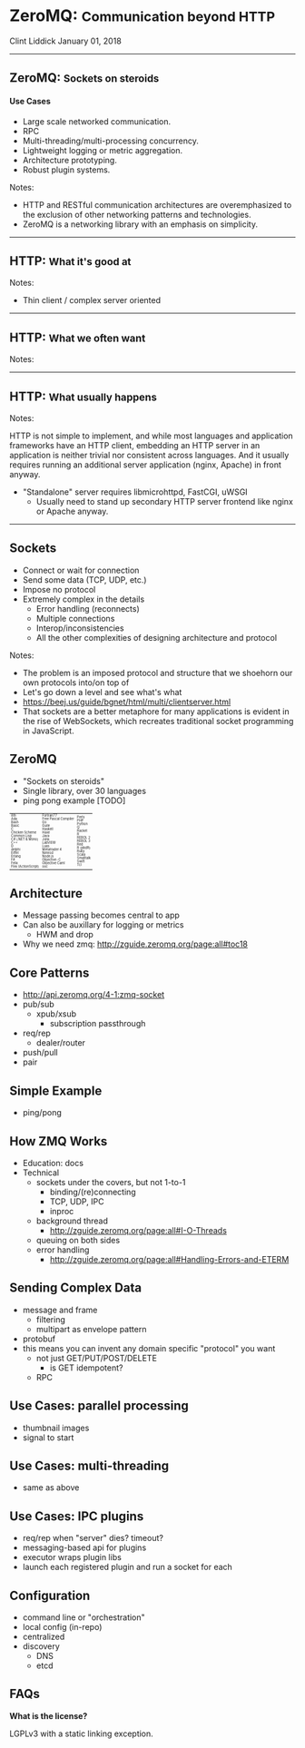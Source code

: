 # ZeroMQ: <small>Communication beyond HTTP</small>

Clint Liddick
January 01, 2018

---

## ZeroMQ: <small>Sockets on steroids</small>

#### Use Cases

- Large scale networked communication.
- RPC
- Multi-threading/multi-processing concurrency.
- Lightweight logging or metric aggregation.
- Architecture prototyping.
- Robust plugin systems.

Notes:
- HTTP and RESTful communication architectures are overemphasized to the exclusion of other networking patterns and technologies.
- ZeroMQ is a networking library with an emphasis on simplicity.

---

## HTTP: <small>What it's good at</small>

<!-- TODO: big complex server small clients diagram -->

Notes:
- Thin client / complex server oriented

---

## HTTP: <small>What we often want</small>

<!-- TODO: diagram: many medium complexity peers, with some thin leafs. -->
<!-- TODO: Plausible names for components -->

Notes:

---

## HTTP: <small>What usually happens</small>

<!-- TODO: diagram: layers of server + nginx and clients + varying embedded library/frameworks -->


Notes:

HTTP is not simple to implement, and while most languages and application frameworks have an HTTP client, embedding an HTTP server in an application is neither trivial nor consistent across languages.
And it usually requires running an additional server application (nginx, Apache) in front anyway.

- "Standalone" server requires libmicrohttpd, FastCGI, uWSGI
    - Usually need to stand up secondary HTTP server frontend like nginx or Apache anyway.

---

## Sockets

- Connect or wait for connection
- Send some data (TCP, UDP, etc.)
- Impose no protocol
- Extremely complex in the details
    - Error handling (reconnects)
    - Multiple connections
    - Interop/inconsistencies
    - All the other complexities of designing architecture and protocol

Notes:
- The problem is an imposed protocol and structure that we shoehorn our own protocols into/on top of
- Let's go down a level and see what's what
- https://beej.us/guide/bgnet/html/multi/clientserver.html
- That sockets are a better metaphore for many applications is evident in the rise of WebSockets, which recreates traditional socket programming in JavaScript.

## ZeroMQ

- "Sockets on steroids"
- Single library, over 30 languages
- ping pong example [TODO]


<table style="font-size: .4em">
  <tr>
    <td>
8th<br>
Ada<br>
Bash<br>
Basic<br>
C<br>
Chicken Scheme<br>
Common Lisp<br>
C# (.NET & Mono)<br>
C++<br>
D<br>
delphi<br>
Eiffel<br>
Erlang<br>
F#<br>
Felix<br>
Flex (ActionScript)<br>
</td>
<td>
Fortran77<br>
Free Pascal Compiler<br>
Go<br>
Guile<br>
Haskell<br>
Haxe<br>
Java<br>
Julia<br>
LabVIEW<br>
Luas<br>
Metatrader 4<br>
Nimrod<br>
Node.js<br>
Objective-C<br>
Objective Caml<br>
ooc<br>
</td>
<td>
Perls<br>
PHP<br>
Python<br>
Q<br>
Racket<br>
R<br>
REBOL 2<br>
REBOL 3<br>
Red<br>
R (pbdR)<br>
Ruby<br>
Scala<br>
Smalltalk<br>
Swift<br>
Tcl<br>
    </td>
  </tr>
</table>

## Architecture

- Message passing becomes central to app
- Can also be auxillary for logging or metrics
    - HWM and drop
- Why we need zmq: http://zguide.zeromq.org/page:all#toc18

## Core Patterns

- http://api.zeromq.org/4-1:zmq-socket
- pub/sub
    - xpub/xsub
        - subscription passthrough
- req/rep
    - dealer/router
- push/pull
- pair

## Simple Example

- ping/pong

## How ZMQ Works

- Education: docs
- Technical
    - sockets under the covers, but not 1-to-1
        - binding/(re)connecting
        - TCP, UDP, IPC
        - inproc
    - background thread
		- http://zguide.zeromq.org/page:all#I-O-Threads
    - queuing on both sides
	- error handling
	    - http://zguide.zeromq.org/page:all#Handling-Errors-and-ETERM

## Sending Complex Data

- message and frame
    - filtering
    - multipart as envelope pattern
- protobuf
- this means you can invent any domain specific "protocol" you want
    - not just GET/PUT/POST/DELETE
        - is GET idempotent?
    - RPC

## Use Cases: parallel processing
- thumbnail images
- signal to start

## Use Cases: multi-threading
- same as above

## Use Cases: IPC plugins
- req/rep when "server" dies? timeout?
- messaging-based api for plugins
- executor wraps plugin libs
- launch each registered plugin and run a socket for each

## Configuration
- command line or "orchestration"
- local config (in-repo)
- centralized
- discovery
    - DNS
    - etcd


## FAQs

**What is the license?**

LGPLv3 with a static linking exception.
